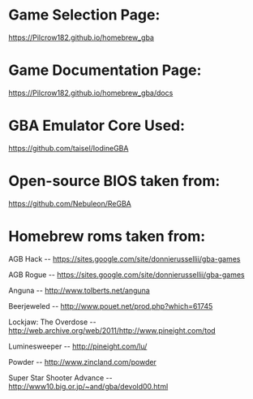 # Game Selection Page:

https://Pilcrow182.github.io/homebrew_gba

# Game Documentation Page:

https://Pilcrow182.github.io/homebrew_gba/docs

# GBA Emulator Core Used:

https://github.com/taisel/IodineGBA

# Open-source BIOS taken from:

https://github.com/Nebuleon/ReGBA

# Homebrew roms taken from:

AGB Hack                   -- https://sites.google.com/site/donnierussellii/gba-games

AGB Rogue                  -- https://sites.google.com/site/donnierussellii/gba-games

Anguna                     -- http://www.tolberts.net/anguna

Beerjeweled                -- http://www.pouet.net/prod.php?which=61745

Lockjaw: The Overdose      -- http://web.archive.org/web/2011/http://www.pineight.com/tod

Luminesweeper              -- http://pineight.com/lu/

Powder                     -- http://www.zincland.com/powder

Super Star Shooter Advance -- http://www10.big.or.jp/~and/gba/devold00.html
